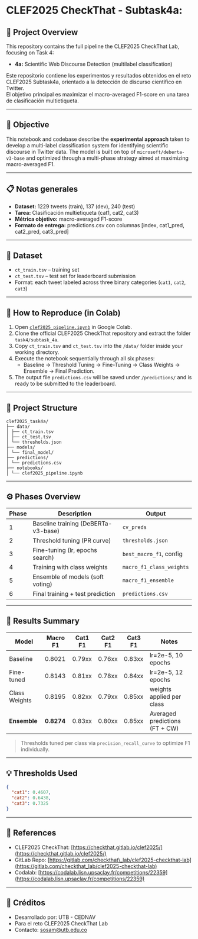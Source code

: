 
# CLEF2025 CheckThat - Subtask4a: 

## 🏁 Project Overview

This repository contains the full pipeline the CLEF2025 CheckThat Lab, focusing on Task 4:

* **4a:** Scientific Web Discourse Detection (multilabel classification)

Este repositorio contiene los experimentos y resultados obtenidos en el reto CLEF2025 Subtask4a, orientado a la detección de discurso científico en Twitter.  
El objetivo principal es maximizar el macro-averaged F1-score en una tarea de clasificación multietiqueta.

---

## 📌 Objective

This notebook and codebase describe the **experimental approach** taken to develop a multi-label classification system for identifying scientific discourse in Twitter data. The model is built on top of `microsoft/deberta-v3-base` and optimized through a multi-phase strategy aimed at maximizing macro-averaged F1.

---

## 📋 Notas generales

- **Dataset:** 1229 tweets (train), 137 (dev), 240 (test)
- **Tarea:** Clasificación multietiqueta (cat1, cat2, cat3)
- **Métrica objetivo:** macro-averaged F1-score
- **Formato de entrega:** predictions.csv con columnas [index, cat1_pred, cat2_pred, cat3_pred]

---
## 🔬 Dataset

- `ct_train.tsv` – training set
- `ct_test.tsv` – test set for leaderboard submission
- Format: each tweet labeled across three binary categories (`cat1`, `cat2`, `cat3`)

---

## 🚀 How to Reproduce (in Colab)

1. Open [`clef2025_pipeline.ipynb`](notebooks/clef2025_pipeline.ipynb) in Google Colab.
2. Clone the official CLEF2025 CheckThat repository and extract the folder `task4/subtask_4a`.
3. Copy `ct_train.tsv` and `ct_test.tsv` into the `/data/` folder inside your working directory.
4. Execute the notebook sequentially through all six phases:
   - Baseline → Threshold Tuning → Fine-Tuning → Class Weights → Ensemble → Final Prediction.
5. The output file `predictions.csv` will be saved under `/predictions/` and is ready to be submitted to the leaderboard.

---

## 📂 Project Structure

```
clef2025_task4a/
├── data/
│ ├── ct_train.tsv
│ ├── ct_test.tsv
│ └── thresholds.json
├── models/
│ └── final_model/
├── predictions/
│ └── predictions.csv
├── notebooks/
│ └── clef2025_pipeline.ipynb
```
---

## ⚙️ Phases Overview

| Phase | Description                          | Output                        |
|-------|--------------------------------------|-------------------------------|
| 1     | Baseline training (DeBERTa-v3-base)  | `cv_preds`                    |
| 2     | Threshold tuning (PR curve)          | `thresholds.json`             |
| 3     | Fine-tuning (lr, epochs search)      | `best_macro_f1`, config       |
| 4     | Training with class weights          | `macro_f1_class_weights`      |
| 5     | Ensemble of models (soft voting)     | `macro_f1_ensemble`           |
| 6     | Final training + test prediction     | `predictions.csv`             |

---

## 🧪 Results Summary

| Model           | Macro F1 | Cat1 F1 | Cat2 F1 | Cat3 F1 | Notes                          |
|------------------|----------|---------|---------|---------|--------------------------------|
| Baseline         | 0.8021   | 0.79xx  | 0.76xx  | 0.83xx  | lr=2e-5, 10 epochs              |
| Fine-tuned       | 0.8143   | 0.81xx  | 0.78xx  | 0.84xx  | lr=2e-5, 12 epochs              |
| Class Weights    | 0.8195   | 0.82xx  | 0.79xx  | 0.85xx  | weights applied per class      |
| **Ensemble**     | **0.8274** | 0.83xx  | 0.80xx  | 0.85xx  | Averaged predictions (FT + CW) |

> Thresholds tuned per class via `precision_recall_curve` to optimize F1 individually.

---

## 💡 Thresholds Used

```json
{
  "cat1": 0.4607,
  "cat2": 0.6438,
  "cat3": 0.7325
}
```
---

## 🔗 References

* CLEF2025 CheckThat: [https://checkthat.gitlab.io/clef2025/](https://checkthat.gitlab.io/clef2025/)
* GitLab Repo: [https://gitlab.com/checkthat\_lab/clef2025-checkthat-lab](https://gitlab.com/checkthat_lab/clef2025-checkthat-lab)
* Codalab: [https://codalab.lisn.upsaclay.fr/competitions/22359](https://codalab.lisn.upsaclay.fr/competitions/22359)

---
## 📌 Créditos

- Desarrollado por: UTB - CEDNAV  
- Para el reto CLEF2025 CheckThat Lab  
- Contacto: sosam@utb.edu.co


